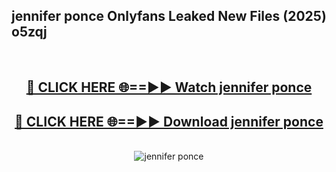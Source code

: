 <h2>jennifer ponce Onlyfans Leaked New Files (2025) o5zqj</h2>
<br>
<div align="center">
<h2><a href="https://mediafiles.top/jennifer_ponce&ref=git" rel="nofollow">🔴 CLICK HERE 🌐==►► Watch jennifer ponce</a></h2>
<h2><a href="https://mediafiles.top/jennifer_ponce&ref=git" rel="nofollow">🔴 CLICK HERE 🌐==►► Download jennifer ponce</a></h2>
<br>
<a href="https://mediafiles.top/jennifer_ponce&ref=git" rel="nofollow" data-target="animated-image.originalLink"><img src="https://i.ibb.co.com/xMMVF88/686577567.gif" alt="jennifer ponce" style="max-width: 100%; display: inline-block;" data-target="animated-image.originalImage"></a>
</div>
<br>
<br>